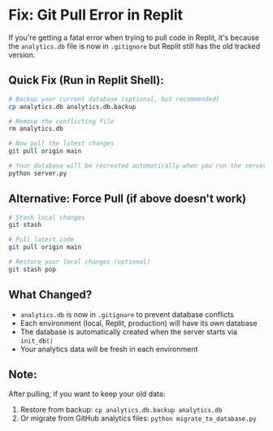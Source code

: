 # Fix: Git Pull Error in Replit

If you're getting a fatal error when trying to pull code in Replit, it's because the `analytics.db` file is now in `.gitignore` but Replit still has the old tracked version.

## Quick Fix (Run in Replit Shell):

```bash
# Backup your current database (optional, but recommended)
cp analytics.db analytics.db.backup

# Remove the conflicting file
rm analytics.db

# Now pull the latest changes
git pull origin main

# Your database will be recreated automatically when you run the server
python server.py
```

## Alternative: Force Pull (if above doesn't work)

```bash
# Stash local changes
git stash

# Pull latest code
git pull origin main

# Restore your local changes (optional)
git stash pop
```

## What Changed?

- `analytics.db` is now in `.gitignore` to prevent database conflicts
- Each environment (local, Replit, production) will have its own database
- The database is automatically created when the server starts via `init_db()`
- Your analytics data will be fresh in each environment

## Note:

After pulling, if you want to keep your old data:
1. Restore from backup: `cp analytics.db.backup analytics.db`
2. Or migrate from GitHub analytics files: `python migrate_to_database.py`

